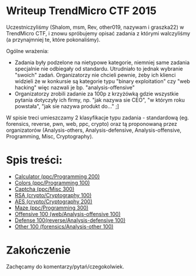 # Writeup TrendMicro CTF 2015

Uczestniczyliśmy (Shalom, msm, Rev, other019, nazywam i graszka22) w TrendMicro CTF, i znowu spróbujemy opisać zadania z którymi walczyliśmy (a przynajmniej te, które pokonaliśmy).

Ogólne wrażenia:

* Zadania były podzelone na nietypowe kategorie, niemniej same zadania specjalnie nie odbiegały od standardu. Utrudniało to jednak wybranie "swoich" zadań. Organizatorzy nie chcieli pewnie, żeby ich klienci widzieli że w konkursie są kategorie typu "binary exploitation" czy "web hacking" więc nazwali je bp. "analysis-offensive"
* Organizatorzy zrobili zadanie za 100p z krzyżówką gdzie wszystkie pytania dotyczyły ich firmy, np. "jak nazywa sie CEO", "w którym roku powstała", "jak sie nazywa produkt do..." ;]

W spisie treci umieszczamy 2 klasyfikacje typu zadania - standardową (eg. forensics, reverse, pwn, web, ppc, crypto) oraz tą proponowaną przez organizatorów (Analysis-others, Analysis-defensive, Analysis-offensive, Programming, Misc, Cryptography).

# Spis treści:

* [Calculator (ppc/Programming 200)](calculator)
* [Colors (ppc/Programming 100)](colors)
* [Captcha (ppc/Misc 300)](captcha)
* [RSA (crypto/Cryptography 100)](rsa)
* [AES (crypto/Cryptography 200)](aes)
* [Maze (ppc/Programming 300)](maze)
* [Offensive 100 (web/Analysis-offensive 100)](offensive100)
* [Defense 100(reverse/Analysis-defensive 100)](defense100)
* [Other 100 (forensics/Analysis-other 100)](other100)


# Zakończenie

Zachęcamy do komentarzy/pytań/czegokolwiek.
